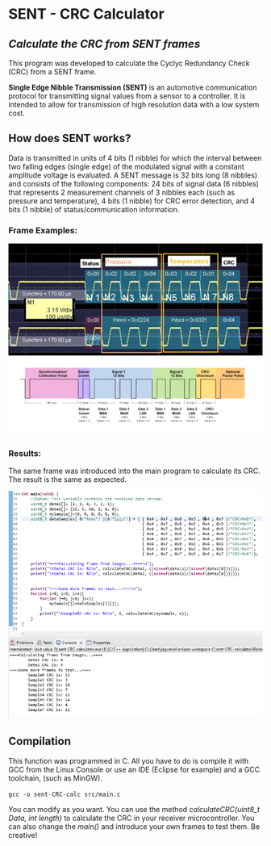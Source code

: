 # SENT - CRC Calculator
## _Calculate the CRC from SENT frames_

This program was developed to calculate the Cyclyc Redundancy Check (CRC) from a SENT frame.

**Single Edge Nibble Transmission (SENT)** is an automotive communication protocol for transmitting signal values from a sensor to a controller. It is intended to allow for transmission of high resolution data with a low system cost.

## How does SENT works?
Data is transmitted in units of 4 bits (1 nibble) for which the interval between two falling edges (single edge) of the modulated signal with a constant amplitude voltage is evaluated. A SENT message is 32 bits long (8 nibbles) and consists of the following components: 24 bits of signal data (6 nibbles) that represents 2 measurement channels of 3 nibbles each (such as pressure and temperature), 4 bits (1 nibble) for CRC error detection, and 4 bits (1 nibble) of status/communication information.

### Frame Examples:

![Alt text](images/sampleFrame-1.png?raw=true "Sample Frame 1")
![Alt text](images/sampleFrame-2.png?raw=true "Sample Frame 2")

### Results:
The same frame was introduced into the main program to calculate its CRC. The result is the same as expected.

![Alt text](images/resultados.PNG?raw=true "Execution Results")

## Compilation
This function was programmed in C. All you have to do is compile it with GCC from the Linux Console or use an IDE (Eclipse for example) and a GCC toolchain, (such as MinGW).

`
gcc -o sent-CRC-calc src/main.c
`

You can modify as you want. You can use the method _calculateCRC(uint8_t Data, int length)_ to calculate the CRC in your receiver microcontroller. You can also change the _main()_ and introduce your own frames to test them. Be creative!
